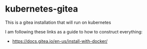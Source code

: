 # kubernetes-gitea
This is a gitea installation that will run on kubernetes

I am following these links as a guide to how to construct everything: 
- https://docs.gitea.io/en-us/install-with-docker/
